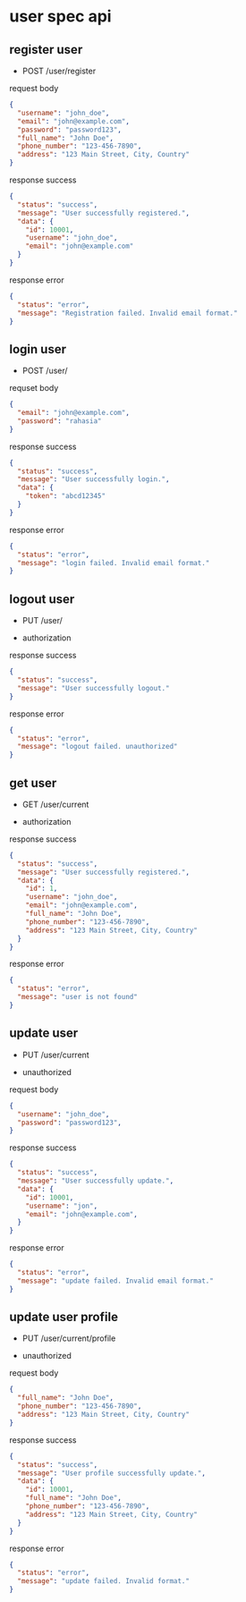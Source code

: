 # user spec api

## register user

- POST /user/register

request body

```json
{
  "username": "john_doe",
  "email": "john@example.com",
  "password": "password123",
  "full_name": "John Doe",
  "phone_number": "123-456-7890",
  "address": "123 Main Street, City, Country"
}
```

response success

```json
{
  "status": "success",
  "message": "User successfully registered.",
  "data": {
    "id": 10001,
    "username": "john_doe",
    "email": "john@example.com"
  }
}
```

response error

```json
{
  "status": "error",
  "message": "Registration failed. Invalid email format."
}
```

## login user

- POST /user/

requset body

```json
{
  "email": "john@example.com",
  "password": "rahasia"
}
```

response success

```json
{
  "status": "success",
  "message": "User successfully login.",
  "data": {
    "token": "abcd12345"
  }
}
```

response error

```json
{
  "status": "error",
  "message": "login failed. Invalid email format."
}
```

## logout user

- PUT /user/

- authorization

response success

```json
{
  "status": "success",
  "message": "User successfully logout."
}
```

response error

```json
{
  "status": "error",
  "message": "logout failed. unauthorized"
}
```

## get user

- GET /user/current

- authorization

response success

```json
{
  "status": "success",
  "message": "User successfully registered.",
  "data": {
    "id": 1,
    "username": "john_doe",
    "email": "john@example.com",
    "full_name": "John Doe",
    "phone_number": "123-456-7890",
    "address": "123 Main Street, City, Country"
  }
}
```

response error

```json
{
  "status": "error",
  "message": "user is not found"
}
```

## update user
- PUT /user/current

- unauthorized

request body

```json
{
  "username": "john_doe",
  "password": "password123",
}
```

response success

```json
{
  "status": "success",
  "message": "User successfully update.",
  "data": {
    "id": 10001,
    "username": "jon",
    "email": "john@example.com",
  }
}
```

response error

```json
{
  "status": "error",
  "message": "update failed. Invalid email format."
}
```
## update user profile
- PUT /user/current/profile

- unauthorized

request body

```json
{
  "full_name": "John Doe",
  "phone_number": "123-456-7890",
  "address": "123 Main Street, City, Country"
}
```

response success

```json
{
  "status": "success",
  "message": "User profile successfully update.",
  "data": {
    "id": 10001,
    "full_name": "John Doe",
    "phone_number": "123-456-7890",
    "address": "123 Main Street, City, Country"
  }
}
```

response error

```json
{
  "status": "error",
  "message": "update failed. Invalid format."
}
```
